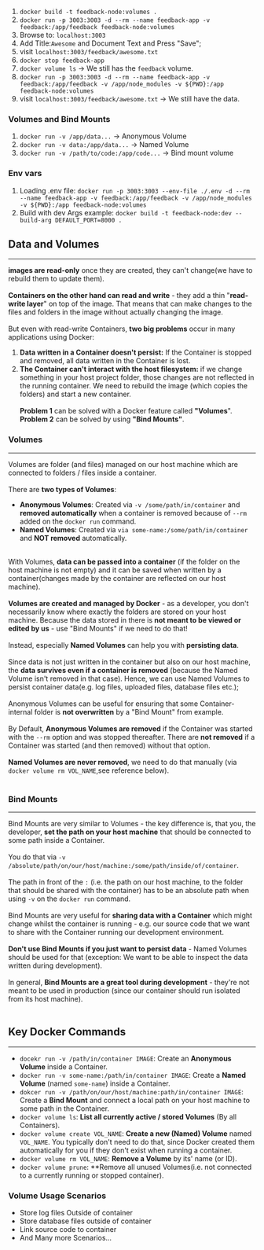 1. `docker build -t feedback-node:volumes .`
2. `docker run -p 3003:3003 -d --rm --name feedback-app -v feedback:/app/feedback feedback-node:volumes`
3. Browse to: `localhost:3003`
4. Add Title:`Awesome` and Document Text and Press "Save";
5. visit `localhost:3003/feedback/awesome.txt`
6. `docker stop feedback-app`
7. `docker volume ls` -> We still has the `feedback` volume.
8. `docker run -p 3003:3003 -d --rm --name feedback-app -v feedback:/app/feedback -v /app/node_modules -v ${PWD}:/app feedback-node:volumes`
9. visit `localhost:3003/feedback/awesome.txt` -> We still have the data.

### Volumes and Bind Mounts

1. `docker run -v /app/data...` -> Anonymous Volume
2. `docker run -v data:/app/data...` -> Named Volume
3. `docker run -v /path/to/code:/app/code...` -> Bind mount volume

### Env vars

1. Loading .env
   file: `docker run -p 3003:3003 --env-file ./.env -d --rm --name feedback-app -v feedback:/app/feedback -v /app/node_modules -v ${PWD}:/app feedback-node:volumes`
2. Build with dev Args example: `docker build -t feedback-node:dev --build-arg DEFAULT_PORT=8000 .`

## Data and Volumes

___
**images are read-only** once they are created, they can't change(we have to rebuild them to update them).
<br><br>
**Containers on the other hand can read and write** - they add a thin "**read-write layer**" on top of the image.
That means that can make changes to the files and folders in the image without actually changing the image.
<br><br>
But even with read-write Containers, **two big problems** occur in many applications using Docker:

1. **Data written in a Container doesn't persist:** If the Container is stopped and removed, all data written in the
   Container is lost.
2. **The Container can't interact with the host filesystem:** if we change something in your host project folder,
   those changes are not reflected in the running container. We need to rebuild the image (which copies the folders) and
   start a new container.
   <br><br>
   **Problem 1** can be solved with a Docker feature called **"Volumes**". **Problem 2** can be solved by using **"Bind
   Mounts"**.

### Volumes

___
Volumes are folder (and files) managed on our host machine which are connected to folders / files inside a container.
<br><br>
There are **two types of Volumes**:<br>

* **Anonymous Volumes**: Created via `-v /some/path/in/container` and **removed automatically** when a container is
  removed because of `--rm` added on the `docker run` command.
* **Named Volumes**: Created via `via some-name:/some/path/in/container` and **NOT removed** automatically.
  <br><br>

With Volumes, **data can be passed into a container** (if the folder on the host machine is not empty) and it can be
saved when written by a container(changes made by the container are reflected on our host machine).
<br><br>
**Volumes are created and managed by Docker** - as a developer, you don't necessarily know
where exactly the folders are stored on your host machine. Because the data stored in there is
**not meant to be viewed or edited by us** - use "Bind Mounts" if we need to do that!
<br><br>
Instead, especially **Named Volumes** can help you with **persisting data**.
<br><br>
Since data is not just written in the container but also on our host machine, the **data survives even if a container is
removed** (because the Named Volume isn't removed in that case).
Hence, we can use Named Volumes to persist container data(e.g. log files, uploaded files, database files etc.);
<br><br>
Anonymous Volumes can be useful for ensuring that some Container-internal folder is **not overwritten** by a "Bind
Mount" from example.
<br><br>
By Default, **Anonymous Volumes are removed** if the Container was started with the `--rm` option
and was stopped thereafter. There are **not removed** if a Container was started (and then removed)
without that option.
<br><br>
**Named Volumes are never removed**, we need to do that manually (via `docker volume rm VOL_NAME`,see reference below).
<br><br>

### Bind Mounts

___
Bind Mounts are very similar to Volumes - the key difference is, that you, the developer, **set the
path on your host machine** that should be connected to some path inside a Container.
<br><br>
You do that via `-v`
<br>`/absolute/path/on/our/host/machine:/some/path/inside/of/container`.<br><br>
The path in front of the `:` (i.e. the path on our host machine, to the folder that should be shared
with the container) has to be an absolute path when using `-v` on the `docker run` command.
<br><br>
Bind Mounts are very useful for **sharing data with a Container** which might change whilst the
container is running - e.g. our source code that we want to share with the Container running
our development environment.
<br><br>
**Don't use Bind Mounts if you just want to persist data** - Named Volumes should be used for
that (exception: We want to be able to inspect the data written during development).
<br><br>
In general, **Bind Mounts are a great tool during development** - they're not meant to be used in
production (since our container should run isolated from its host machine).
<br><br>

## Key Docker Commands

___

* `docekr run -v /path/in/container IMAGE`: Create an **Anonymous Volume** inside a Container.
* `docker run -v some-name:/path/in/container IMAGE`: Create a **Named Volume** (named `some-name`) inside a Container.
* `dokcer run -v /path/on/our/host/machine:path/in/container IMAGE`: Create a **Bind Mount** and connect
  a local path on your host machine to some path in the Container.
* `docker volume ls`: **List all currently active / stored Volumes** (By all Containers).
* `docker volume create VOL_NAME`: **Create a new (Named) Volume** named `VOL_NAME`. You typically don't
  need to do that, since Docker created them automatically for you if they don't exist when running a container.
* `docker volume rm VOL_NAME`: **Remove a Volume** by its' name (or ID).
* `docker volume prune`: **Remove all unused Volumes(i.e. not connected to a currently running or stopped container).

### Volume Usage Scenarios

* Store log files Outside of container
* Store database files outside of container
* Link source code to container
* And Many more Scenarios...

